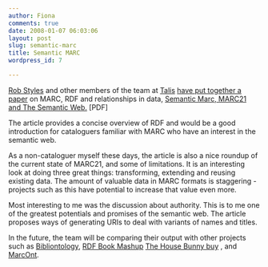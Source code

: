 ```yaml
---
author: Fiona
comments: true
date: 2008-01-07 06:03:06
layout: post
slug: semantic-marc
title: Semantic MARC
wordpress_id: 7

---
```


[Rob Styles](http://www.dynamicorange.com/blog/) and other members of the team at [Talis](http://www.talis.com/) [have put together a paper](http://www.dynamicorange.com/blog/archives/library-tech/marc_rdf_and_fr.html) on MARC, RDF and relationships in data, [Semantic Marc, MARC21 and The Semantic Web.](http://www.dynamicorange.com/blog/archives/Semantic%20Marcup.pdf) [PDF]

The article provides a concise overview of RDF and would be a good introduction for cataloguers familiar with MARC who have an interest in the semantic web.

As a non-cataloguer myself these days, the article is also a nice roundup of the current state of MARC21, and some of limitations. It is an interesting look at doing three great things: transforming, extending and reusing existing data. The amount of valuable data in MARC formats is staggering - projects such as this have potential to increase that value even more.

Most interesting to me was the discussion about authority. This is to me one of the greatest potentials and promises of the semantic web. The article proposes ways of generating URIs to deal with variants of names and titles.

In the future, the team will be comparing their output with other projects such as [Bibliontology](http://bibliontology.com/), [RDF Book Mashup](http://www4.wiwiss.fu-berlin.de/bizer/bookmashup/) [The House Bunny buy](http://londongirlgeekdinners.co.uk/?the_house_bunny) , and [MarcOnt](http://www.marcont.org/).
